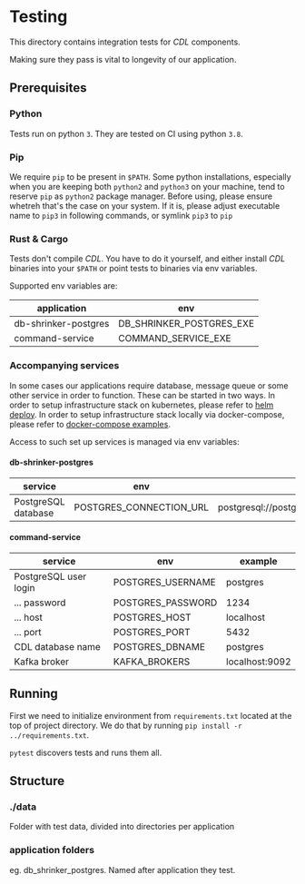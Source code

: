 # Testing

This directory contains integration tests for *CDL* components.

Making sure they pass is vital to longevity of our application.

## Prerequisites

### Python
Tests run on python `3`. They are tested on CI using python `3.8`.

### Pip
We require `pip` to be present in `$PATH`. Some python installations, especially when you are keeping both `python2` and `python3`
on your machine, tend to reserve `pip` as `python2` package manager. Before using, please ensure whetreh that's the case on your system.
If it is, please adjust executable name to `pip3` in following commands, or symlink `pip3` to `pip`

### Rust & Cargo
Tests don't compile *CDL*. You have to do it yourself, and either install *CDL* binaries into your `$PATH` or point tests to binaries via env variables.

Supported env variables are:

| application | env |
|---|---|
| db-shrinker-postgres | DB_SHRINKER_POSTGRES_EXE |
| command-service | COMMAND_SERVICE_EXE |

### Accompanying services
In some cases our applications require database, message queue or some other service in order to function. These can be started in two ways.
In order to setup infrastructure stack on kubernetes, please refer to [helm deploy](../docs/K8s-Local-Deployment.md).
In order to setup infrastructure stack locally via docker-compose, please refer to [docker-compose examples](../examples/deploy/SETUP.md).

Access to such set up services is managed via env variables:

#### db-shrinker-postgres
| service | env | example |
|---|---|---|
|PostgreSQL database | POSTGRES_CONNECTION_URL | postgresql://postgres:1234@localhost:5432/postgres |

#### command-service

| service | env | example |
|---|---|---|
| PostgreSQL user login | POSTGRES_USERNAME | postgres |
| ... password | POSTGRES_PASSWORD | 1234 |
| ... host | POSTGRES_HOST | localhost |
| ... port | POSTGRES_PORT | 5432 |
| CDL database name | POSTGRES_DBNAME | postgres |
| Kafka broker | KAFKA_BROKERS | localhost:9092 |

## Running
First we need to initialize environment from `requirements.txt` located at the top of project directory.
We do that by running `pip install -r ../requirements.txt`.

`pytest` discovers tests and runs them all.

## Structure
 
### ./data
Folder with test data, divided into directories per application

### application folders
eg. db_shrinker_postgres. Named after application they test.
